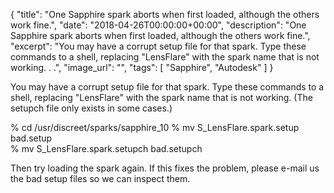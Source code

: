 {
  "title": "One Sapphire spark aborts when first loaded, although the others work fine.",
  "date": "2018-04-26T00:00:00+00:00",
  "description": "One Sapphire spark aborts when first loaded, although the others work fine.",
  "excerpt": "You may have a corrupt setup file for that spark. Type these commands to a shell, replacing \"LensFlare\" with the spark name that is not working. . .",
  "image_url": "",
  "tags": [
    "Sapphire",
    "Autodesk"
  ]
}

You may have a corrupt setup file for that spark. Type these commands to a shell, replacing "LensFlare" with the spark name that is not working. (The setupch file only exists in some cases.)

% cd /usr/discreet/sparks/sapphire_10
% mv S_LensFlare.spark.setup bad.setup  
% mv S_LensFlare.spark.setupch bad.setupch

Then try loading the spark again. If this fixes the problem, please e-mail us the bad setup files so we can inspect them.

